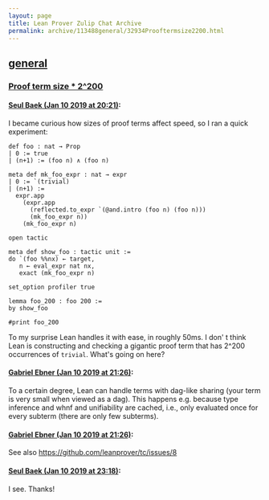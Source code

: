 ```yaml
---
layout: page
title: Lean Prover Zulip Chat Archive 
permalink: archive/113488general/32934Prooftermsize2200.html
---
```


## [general](index.html)
### [Proof term size * 2^200](32934Prooftermsize2200.html)

#### [Seul Baek (Jan 10 2019 at 20:21)](https://leanprover.zulipchat.com/#narrow/stream/113488-general/topic/Proof%20term%20size%20%2A%202%5E200/near/154864164):
I became curious how sizes of proof terms affect speed, so I ran a quick experiment: 

```
def foo : nat → Prop 
| 0 := true 
| (n+1) := (foo n) ∧ (foo n)

meta def mk_foo_expr : nat → expr 
| 0 := `(trivial)
| (n+1) := 
  expr.app 
    (expr.app 
      (reflected.to_expr `(@and.intro (foo n) (foo n))) 
      (mk_foo_expr n)) 
    (mk_foo_expr n)

open tactic

meta def show_foo : tactic unit :=
do `(foo %%nx) ← target, 
   n ← eval_expr nat nx, 
   exact (mk_foo_expr n)

set_option profiler true

lemma foo_200 : foo 200 := 
by show_foo

#print foo_200
```

To my surprise Lean handles it with ease, in roughly 50ms. I don' t think Lean is constructing and checking a gigantic proof term that has 2^200 occurrences of `trivial`. What's going on here?

#### [Gabriel Ebner (Jan 10 2019 at 21:26)](https://leanprover.zulipchat.com/#narrow/stream/113488-general/topic/Proof%20term%20size%20%2A%202%5E200/near/154868623):
To a certain degree, Lean can handle terms with dag-like sharing (your term is very small when viewed as a dag).  This happens e.g. because type inference and whnf and unifiability are cached, i.e., only evaluated once for every subterm (there are only few subterms).

#### [Gabriel Ebner (Jan 10 2019 at 21:26)](https://leanprover.zulipchat.com/#narrow/stream/113488-general/topic/Proof%20term%20size%20%2A%202%5E200/near/154868637):
See also https://github.com/leanprover/tc/issues/8

#### [Seul Baek (Jan 10 2019 at 23:18)](https://leanprover.zulipchat.com/#narrow/stream/113488-general/topic/Proof%20term%20size%20%2A%202%5E200/near/154876865):
I see. Thanks!


